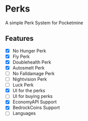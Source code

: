 # Perks

A simple Perk System for Pocketmine

## Features
+ [x] No Hunger Perk
+ [x] Fly Perk
+ [x] Doublehealth Perk
+ [x] Autosmelt Perk
+ [ ] No Falldamage Perk
+ [ ] Nightvision Perk
+ [ ] Luck Perk
+ [x] UI for the perks
+ [ ] UI for buying perks
+ [x] EconomyAPI Support
+ [x] BedrockCoins Support
+ [ ] Languages
